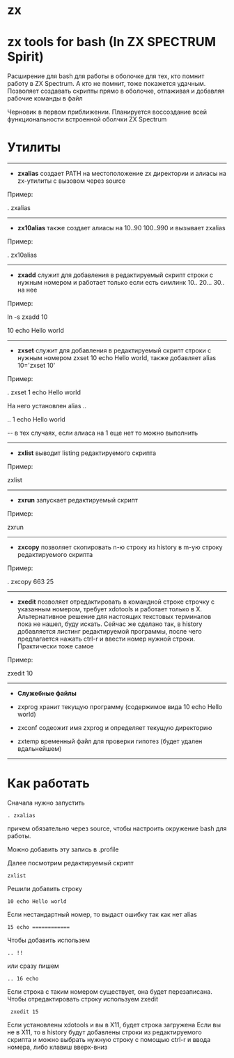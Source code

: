 # zx
zx tools for bash (In ZX SPECTRUM Spirit)
===

Расширение для bash для работы в оболочке для тех, кто помнит работу в ZX Spectrum. 
А кто не помнит, тоже покажется удачным.
Позволяет создавать скрипты прямо в оболочке, отлаживая и добавляя рабочие команды в файл

Черновик в первом приближении. Планируется воссоздание всей функциональности встроенной оболчки ZX Spectrum

Утилиты 
===
---

* **zxalias** создает PATH на местоположение zx директории и алиасы на zx-утилиты с вызовом через source

Пример: 

. zxalias

---

* **zx10alias** также создает алиасы на 10..90 100..990 и вызывает zxalias

Пример:

. zx10alias

---

* **zxadd** служит для добавления в редактируемый скрипт строки с нужным номером и работает только если есть симлинк 10.. 20... 30.. на нее

Пример:

ln -s zxadd 10

10 echo Hello world

---

* **zxset** служит для добавления в редактируемый скрипт строки с нужным номером zxset 10 echo Hello world, также добавляет alias 10='zxset 10'

Пример:

. zxset 1 echo Hello world

На него установлен alias .. 

.. 1 echo Hello world

-- в тех случаях,  если алиаса на 1 еще нет то можно выполнить

---

* **zxlist** выводит listing редактируемого скрипта

Пример:

zxlist

---

* **zxrun** запускает редактируемый скрипт

Пример:

zxrun

---

* **zxcopy** позволяет скопировать n-ю строку из history в m-ую строку редактируемого скрипта

Пример:

. zxcopy 663 25

---

* **zxedit** позволяет отредактировать в командной строке строчку с указанным номером, требует xdotools и работает только в X. Альтернативное решение для настоящих текстовых терминалов пока не нашел, буду искать. Сейчас же сделано так, в history добавляется листинг редактируемой программы, после чего предлагается нажать ctrl-r и ввести номер нужной строки. Практически тоже самое

Пример:

zxedit 10

---

* **Служебные файлы**

*  zxprog хранит текущую программу (содержимое вида 10 echo Hello world)

* zxconf содеожит имя zxprog и определяет текущую директорию

* zxtemp временный файл для проверки гипотез (будет удален вдальнейшем)

---


Как работать
===

Сначала нужно запустить 

`. zxalias`

причем обязательно через source, чтобы настроить окружение bash для работы.

Можно добавить эту запись в .profile

Далее посмотрим редактируемый скрипт

`zxlist`

Решили добавить строку

`10 echo Hello world`

Если нестандартный номер, то выдаст ошибку так как нет alias

`15 echo ============`

Чтобы добавить использем

`.. !!`


или сразу пишем

`.. 16 echo`

Если строка с таким номером существует, она будет перезаписана.
Чтобы отредактировать строку используем zxedit

` zxedit 15`

Если установлены xdotools и вы в X11, будет строка загружена
Если вы не в X11, то в history будут добавлены строки из редактируемого скрипта и можно выбрать нужную строку с помощью ctrl-r и ввода номера, либо клавиш вверх-вниз
